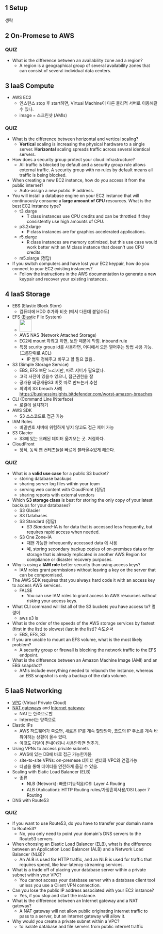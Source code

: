 ## 1 Setup

생략

## 2 On-Promese to AWS

### QUIZ

- What is the difference between an availability zone and a region? 
  - A region is a geographical group of several availability zones that can consist of several individual data centers.

## 3 IaaS Compute

- AWS EC2
  - 인스턴스 stop 후 start하면, Virtual Machine이 다른 물리적 서버로 이동해갈 수 있다. 
  - image = 스크린샷 (AMIs)

### QUIZ

- What is the difference between horizontal and vertical scaling?
  - **Vertical** scaling is increasing the physical hardware to a single server. **Horizontal** scaling spreads traffic across several identical servers.
- How does a security group protect your cloud infrastructure?
  - All traffic is blocked by default and a security group rule allows external traffic. A security group with no rules by default means all traffic is being blocked.
- When creating a new EC2 instance, how do you access it from the public internet?
  - Auto-assign a new public IP address.
- You will install a database engine on your EC2 instance that will continuously consume a **large amount of CPU** resources. What is the best EC2 instance type?
  - t3.xlarge
    - T class instances use CPU credits and can be throttled if they consistently use high amounts of CPU.
  - p3.2xlarge
    - P class instances are for graphics accelerated applications.
  - r5.xlarge
    - R class instances are memory optimized, but this use case would work better with an M class instance that doesn't use CPU credits.	
  - m5.xlarge (정답)
- If you switch computers and have lost your EC2 keypair, how do you connect to your EC2 existing instances?
  - Follow the instructions in the AWS documentation to generate a new keypair and recover your existing instances.

## 4 IaaS Storage

- EBS (Elastic Block Store)
  - 컴퓨터에 HDD 추가와 비슷 (떼서 다른데 붙일수도)
- EFS (Elastic File System)
  - <img src="https://res.cloudinary.com/hy4kyit2a/f_auto,fl_lossy,q_70/learn/modules/core-aws-services/store-and-retrieve-data-with-aws/images/41882e622c8ba490b48ad64d30ac128c_b-934813-d-d-538-4167-9099-27569-a-28-b-024.png"  width="40" height="40"/>
  - AWS NAS (Network Attached Storage)
  - EC2에 mount 하려고 하면, 보안 때문에 막힘. inbound rule
  - 특정 scurity group id를 사용하면, 어디에서 오든 열어주는 방법 사용 가능. (그룹단위로 ACL)
    - IP 범위 정해주고 바꾸고 할 필요 없음..
- S3 (Simple Storage Service)
  - EBS, EFS 보단 느리지만, 따로 서버가 필요없다. 
  - 고객 사진이 있을수 있으니, 접근권한을 잘 
  -  공개용 비공개용S3 버킷 따로 만드는거 추천
  - 최악의 S3 breach 사례 https://businessinsights.bitdefender.com/worst-amazon-breaches
- CLI (Command Line INterface)
  - 로컬에 설치하기
- AWS SDK
  - S3 소스코드로 접근 가능 
- IAM Roles
  - 비밀번호 서버에 위험하게 넣지 않고도 접근 제어 가능 
- S3 Glacier
  - S3에 있는 오래된 데이터 옮겨오는 곳. 저렴하다.
- CloudFront
  - 정적, 동적 웹 컨테츠들을 빠르게 불러올수있게 해준다.

### QUIZ

- What is a **valid use case** for a public S3 bucket?
  - storing database backups
  - sharing server log files within your team
  - serving web content with CloudFront (정답)
  - sharing reports with external vendors
- Which **S3 storage class** is best for storing the only copy of your latest backups for your databases? 
  - S3 Glacier
  - S3 Databases
  - S3 Standard (정답)
    - *S3 Standard*-IA is for data that is accessed less frequently, but requires rapid access when needed. 
  - S3 One Zone-IA
    - 재현 가능한 infrequently accessed data 에 사용
    - 예, storing secondary backup copies of on-premises data or for storage that is already replicated in another AWS Region for compliance or disaster recovery purposes.
- Why is using a **IAM role** better security than using access keys?
  - IAM roles grant permissions without leaving a key on the server that can be compromised.
- The AWS SDK requires that you always hard code it with an access key to access AWS services.
  - FALSE
    - You can use IAM roles to grant access to AWS resources without risking your access keys.
- What CLI command will list all of the S3 buckets you have access to? 명령어
  - aws s3 ls
- What is the order of the speeds of the AWS storage services by fastest (first in the list) to slowest (last in the list)? 속도순서
  - EBS, EFS, S3
- If you are unable to mount an EFS volume, what is the most likely problem?
  - A security group or firewall is blocking the network traffic to the EFS endpoint.
- What is the difference between an Amazon Machine Image (AMI) and an EBS snapshot?
  - AMIs include everything needed to relaunch the instance, whereas an EBS snapshot is only a backup of the data volume.

## 5 IaaS Networking

- [VPC](https://docs.aws.amazon.com/vpc/index.html) (Virtual Private Cloud)
- [NAT gateways](https://docs.aws.amazon.com/vpc/latest/userguide/vpc-nat-gateway.html) and [Internet gateway](https://docs.aws.amazon.com/vpc/latest/userguide/VPC_Internet_Gateway.html)
  - NAT는 한쪽으로만 
  - Internet는 양쪽으로 
- Elastic IPs
  - AWS 하드웨어가 죽으면, 새로운 IP를 계속 할당받아, 코드의 IP 주소를 계속 바꿔야하는 상황이 올수 있따.  
  - 이것도 다달이 돈내야되니 사용안하면 멈추기.
- Using VPNs to access private subnets 
  - AWS에 있는 DB에 바로 접근 가능한가봄
  - site-to-site VPNs: on-premese 데이터 센터와 VPC와 연결가능 
  - 터널을 통해 데이터를 안전하게 옮길 수 있음.
- Scaling with Elatic Load Balancer (ELB)
  - 종류
    - NLB (Network): 빠름/기능적음/OSI Layer 4 Routing
    - ALB (Aplication): HTTP Routing rules/가장흔히사용/OSI Layer 7 Routing
- DNS with Route53

### QUIZ

- If you want to use Route53, do you have to transfer your domain name to Route53?
  - No, you only need to point your domain's DNS servers to the Route53 servers.
- When choosing an Elastic Load Balancer (ELB), what is the difference between an Application Load Balancer (ALB) and a Network Load Balancer (NLB)?
  - An ALB is used for HTTP traffic, and an NLB is used for traffic that requires speed, like low-latency streaming services.
- What is a trade off of placing your database server within a private subnet within your VPC?
  - You cannot access your database server with a database client tool unless you use a Client VPN connection.
- Can you lose the public IP address associated with your EC2 instance?
  - Yes, if you stop and start the instance.
- What is the difference between an Internet gateway and a NAT gateway?
  - A NAT gateway will not allow public originating internet traffic to pass to a server, but an Internet gateway will allow it.
- Why would you create a private subnet within a VPC?
  - to isolate database and file servers from public internet traffic








